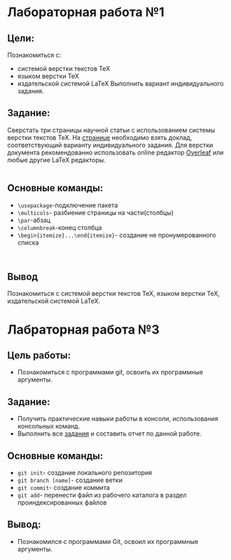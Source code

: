 # Лабораторная работа №1

## Цели:

Познакомиться с: 
* системой верстки текстов TeX 
* языком верстки TeX
* издательской системой LaTeX 
Выполнить вариант индивидуального задания.

## Задание:

Сверстать три страницы научной статьи с использованием системы верстки текстов TeX. На [странице](https://proc.ostis.net/proc/Proceedings%20OSTIS-2024.pdf) необходимо взять доклад, соответствующий варианту индивидуального задания.
Для верстки документа рекомендованно использовать online ­редактор [Overleaf](https://www.overleaf.com) или любые другие LaTeX редакторы.

![]()

## Основные команды:

* `\usepackage`-подключение пакета
* `\multicols`- разбиение страницы на части(столбцы)
* `\par`-абзац
* `\columnbreak`-конец столбца
* `\begin{itemize}...\end{itemize}`- создание не пронумерованного списка

![]()

![]()

## Вывод 

Познакомиться с системой верстки текстов TeX, языком верстки TeX, издательской системой LaTeX.

# Лабраторная работа №3

## Цель работы:
* Познакомиться с программами git, освоить их программные аргументы.

## Задание:

* Получить практические навыки работы в консоли, использования консольных команд.
* Выполнить все [задания](https://docs.google.com/document/d/1pkqZWOlte5j6PuPpz7w03tPkw64ctuUwELoI-qctYVQ/edit?tab=t.0) и составить отчет по данной работе.

## Основные команды:

* `git init`- создание локального репозитория
* `git branch [name]`- создание ветки
* `git commit`- создание коммита
* `git add`- перенести файл из рабочего каталога в раздел проиндексированных файлов

## Вывод:

* Познакомился с программами Git, освоил их программные аргументы.

